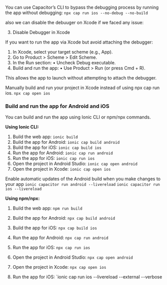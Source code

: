 You can use Capacitor’s CLI to bypass the debugging process by running the app without debugging:
`npx cap run ios --no-debug --no-build`

also we can disable the debuuger on Xcode if we faced any issue:

3. Disable Debugger in Xcode

If you want to run the app via Xcode but avoid attaching the debugger:

1. In Xcode, select your target scheme (e.g., App).
2. Go to Product > Scheme > Edit Scheme.
3. In the Run section:
   • Uncheck Debug executable.
4. Build and run the app:
   • Use Product > Run (or press Cmd + R).

This allows the app to launch without attempting to attach the debugger.

Manually build and run your project in Xcode instead of using npx cap run ios.
`npx cap open ios`

### Build and run the app for Android and iOS

You can build and run the app using Ionic CLI or npm/npx commands.

**Using Ionic CLI:**

1. Build the web app: `ionic build`
2. Build the app for Android: `ionic cap build android`
3. Build the app for iOS: `ionic cap build ios`
4. Run the app for Android: `ionic cap run android`
5. Run the app for iOS: `ionic cap run ios`
6. Open the project in Android Studio: `ionic cap open android`
7. Open the project in Xcode: `ionic cap open ios`

Enable automatic updates of the Android build when you make changes to your app
`ionic capacitor run android --livereload`
`ionic capacitor run ios --livereload`

**Using npm/npx:**

1. Build the web app: `npm run build`
2. Build the app for Android: `npx cap build android`
3. Build the app for iOS: `npx cap build ios`
4. Run the app for Android: `npx cap run android`
5. Run the app for iOS: `npx cap run ios`
6. Open the project in Android Studio: `npx cap open android`
7. Open the project in Xcode: `npx cap open ios`

8. Run the app for iOS: `ionic cap run ios --livereload --external --verbose